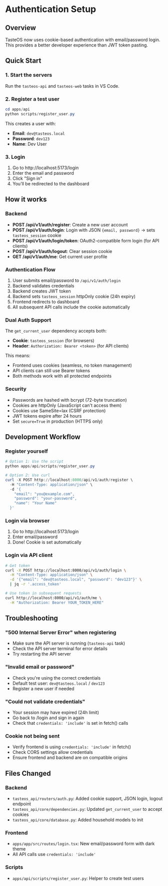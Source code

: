 # Authentication Setup

## Overview

TasteOS now uses cookie-based authentication with email/password login. This provides a better developer experience than JWT token pasting.

## Quick Start

### 1. Start the servers

Run the `tasteos-api` and `tasteos-web` tasks in VS Code.

### 2. Register a test user

```powershell
cd apps/api
python scripts/register_user.py
```

This creates a user with:
- **Email**: `dev@tasteos.local`
- **Password**: `dev123`
- **Name**: Dev User

### 3. Login

1. Go to http://localhost:5173/login
2. Enter the email and password
3. Click "Sign in"
4. You'll be redirected to the dashboard

## How it works

### Backend

- **POST /api/v1/auth/register**: Create a new user account
- **POST /api/v1/auth/login**: Login with JSON `{email, password}` → sets `tasteos_session` cookie
- **POST /api/v1/auth/login/token**: OAuth2-compatible form login (for API clients)
- **POST /api/v1/auth/logout**: Clear session cookie
- **GET /api/v1/auth/me**: Get current user profile

### Authentication Flow

1. User submits email/password to `/api/v1/auth/login`
2. Backend validates credentials
3. Backend creates JWT token
4. Backend sets `tasteos_session` httpOnly cookie (24h expiry)
5. Frontend redirects to dashboard
6. All subsequent API calls include the cookie automatically

### Dual Auth Support

The `get_current_user` dependency accepts both:
- **Cookie**: `tasteos_session` (for browsers)
- **Header**: `Authorization: Bearer <token>` (for API clients)

This means:
- Frontend uses cookies (seamless, no token management)
- API clients can still use Bearer tokens
- Both methods work with all protected endpoints

### Security

- Passwords are hashed with bcrypt (72-byte truncation)
- Cookies are httpOnly (JavaScript can't access them)
- Cookies use SameSite=lax (CSRF protection)
- JWT tokens expire after 24 hours
- Set `secure=True` in production (HTTPS only)

## Development Workflow

### Register yourself

```powershell
# Option 1: Use the script
python apps/api/scripts/register_user.py

# Option 2: Use curl
curl -X POST http://localhost:8000/api/v1/auth/register \
  -H "Content-Type: application/json" \
  -d '{
    "email": "you@example.com",
    "password": "your-password",
    "name": "Your Name"
  }'
```

### Login via browser

1. Go to http://localhost:5173/login
2. Enter email/password
3. Done! Cookie is set automatically

### Login via API client

```bash
# Get token
curl -X POST http://localhost:8000/api/v1/auth/login \
  -H "Content-Type: application/json" \
  -d '{"email": "dev@tasteos.local", "password": "dev123"}' \
  | jq -r '.access_token'

# Use token in subsequent requests
curl http://localhost:8000/api/v1/auth/me \
  -H "Authorization: Bearer YOUR_TOKEN_HERE"
```

## Troubleshooting

### "500 Internal Server Error" when registering

- Make sure the API server is running (`tasteos-api` task)
- Check the API server terminal for error details
- Try restarting the API server

### "Invalid email or password"

- Check you're using the correct credentials
- Default test user: `dev@tasteos.local` / `dev123`
- Register a new user if needed

### "Could not validate credentials"

- Your session may have expired (24h limit)
- Go back to /login and sign in again
- Check that `credentials: 'include'` is set in fetch() calls

### Cookie not being sent

- Verify frontend is using `credentials: 'include'` in fetch()
- Check CORS settings allow credentials
- Ensure frontend and backend are on compatible origins

## Files Changed

### Backend
- `tasteos_api/routers/auth.py`: Added cookie support, JSON login, logout endpoint
- `tasteos_api/core/dependencies.py`: Updated `get_current_user` to accept cookies
- `tasteos_api/core/database.py`: Added household models to init

### Frontend
- `apps/app/src/routes/login.tsx`: New email/password form with dark theme
- All API calls use `credentials: 'include'`

### Scripts
- `apps/api/scripts/register_user.py`: Helper to create test users
